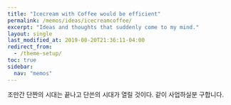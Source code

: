 ```yaml
---
title: "Icecream with Coffee would be efficient"
permalink: /memos/ideas/icecreamcoffee/
excerpt: "Ideas and thoughts that suddenly come to my mind."
layout: single
last_modified_at: 2019-08-20T21:36:11-04:00
redirect_from:
  - /theme-setup/
toc: true
sidebar:
  nav: "memos"
---
```

조만간 단짠의 시대는 끝나고 단쓴의 시대가 열릴 것이다.
같이 사업하실분 구합니다.